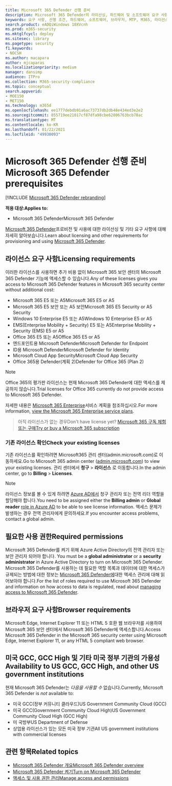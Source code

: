```yaml
---
title: Microsoft 365 Defender 선행 준비
description: Microsoft 365 Defender의 라이선싱, 하드웨어 및 소프트웨어 요구 사항 및 기타 구성 설정에 대해 자세히 알아보기
keywords: 요구 사항, 선행 조건, 하드웨어, 소프트웨어, 브라우저, MTP, M365, 라이선스, E5, A5, EMS, 구매
search.product: eADQiWindows 10XVcnh
ms.prod: m365-security
ms.mktglfcycl: deploy
ms.sitesec: library
ms.pagetype: security
f1.keywords:
- NOCSH
ms.author: macapara
author: mjcaparas
ms.localizationpriority: medium
manager: dansimp
audience: ITPro
ms.collection: M365-security-compliance
ms.topic: conceptual
search.appverid:
- MOE150
- MET150
ms.technology: m365d
ms.openlocfilehash: ee1777debdb91a6ac73737db2db48e434ed3e2e2
ms.sourcegitcommit: 855719ee21017cf87dfa98cbe62806763bcb78ac
ms.translationtype: MT
ms.contentlocale: ko-KR
ms.lasthandoff: 01/22/2021
ms.locfileid: "49930093"
---
```

# <a name="microsoft-365-defender-prerequisites"></a><span data-ttu-id="0a949-104">Microsoft 365 Defender 선행 준비</span><span class="sxs-lookup"><span data-stu-id="0a949-104">Microsoft 365 Defender prerequisites</span></span>

[!INCLUDE [Microsoft 365 Defender rebranding](../includes/microsoft-defender.md)]


<span data-ttu-id="0a949-105">**적용 대상:**</span><span class="sxs-lookup"><span data-stu-id="0a949-105">**Applies to:**</span></span>
- <span data-ttu-id="0a949-106">Microsoft 365 Defender</span><span class="sxs-lookup"><span data-stu-id="0a949-106">Microsoft 365 Defender</span></span>

<span data-ttu-id="0a949-107">[Microsoft 365 Defender](microsoft-threat-protection.md)프로비전 및 사용에 대한 라이선싱 및 기타 요구 사항에 대해 자세히 알아보습니다.</span><span class="sxs-lookup"><span data-stu-id="0a949-107">Learn about licensing and other requirements for provisioning and using [Microsoft 365 Defender](microsoft-threat-protection.md).</span></span>

## <a name="licensing-requirements"></a><span data-ttu-id="0a949-108">라이선스 요구 사항</span><span class="sxs-lookup"><span data-stu-id="0a949-108">Licensing requirements</span></span>
<span data-ttu-id="0a949-109">이러한 라이선스를 사용하면 추가 비용 없이 Microsoft 365 보안 센터의 Microsoft 365 Defender 기능에 액세스할 수 있습니다.</span><span class="sxs-lookup"><span data-stu-id="0a949-109">Any of these licenses gives you access to Microsoft 365 Defender features in Microsoft 365 security center without additional cost:</span></span>

- <span data-ttu-id="0a949-110">Microsoft 365 E5 또는 A5</span><span class="sxs-lookup"><span data-stu-id="0a949-110">Microsoft 365 E5 or A5</span></span>
- <span data-ttu-id="0a949-111">Microsoft 365 E5 보안 또는 A5 보안</span><span class="sxs-lookup"><span data-stu-id="0a949-111">Microsoft 365 E5 Security or A5 Security</span></span>
- <span data-ttu-id="0a949-112">Windows 10 Enterprise E5 또는 A5</span><span class="sxs-lookup"><span data-stu-id="0a949-112">Windows 10 Enterprise E5 or A5</span></span>
- <span data-ttu-id="0a949-113">EMS(Enterprise Mobility + Security) E5 또는 A5</span><span class="sxs-lookup"><span data-stu-id="0a949-113">Enterprise Mobility + Security (EMS) E5 or A5</span></span> 
- <span data-ttu-id="0a949-114">Office 365 E5 또는 A5</span><span class="sxs-lookup"><span data-stu-id="0a949-114">Office 365 E5 or A5</span></span>
- <span data-ttu-id="0a949-115">엔드포인트용 Microsoft Defender</span><span class="sxs-lookup"><span data-stu-id="0a949-115">Microsoft Defender for Endpoint</span></span>
- <span data-ttu-id="0a949-116">ID용 Microsoft Defender</span><span class="sxs-lookup"><span data-stu-id="0a949-116">Microsoft Defender for Identity</span></span> 
- <span data-ttu-id="0a949-117">Microsoft Cloud App Security</span><span class="sxs-lookup"><span data-stu-id="0a949-117">Microsoft Cloud App Security</span></span>
- <span data-ttu-id="0a949-118">Office 365용 Defender(계획 2)</span><span class="sxs-lookup"><span data-stu-id="0a949-118">Defender for Office 365 (Plan 2)</span></span>

> [!NOTE]
> <span data-ttu-id="0a949-119">Office 365의 평가판 라이선스는 현재 Microsoft 365 Defender에 대한 액세스를 제공하지 않습니다.</span><span class="sxs-lookup"><span data-stu-id="0a949-119">Trial licenses for Office 365 currently do not provide access to Microsoft 365 Defender.</span></span>

<span data-ttu-id="0a949-120">자세한 내용은 [Microsoft 365 Enterprise](https://www.microsoft.com/licensing/product-licensing/microsoft-365-enterprise)서비스 계획을 참조하십시오.</span><span class="sxs-lookup"><span data-stu-id="0a949-120">For more information, [view the Microsoft 365 Enterprise service plans](https://www.microsoft.com/licensing/product-licensing/microsoft-365-enterprise).</span></span>

> <span data-ttu-id="0a949-121">아직 라이선스가 없는 경우</span><span class="sxs-lookup"><span data-stu-id="0a949-121">Don't have license yet?</span></span> [<span data-ttu-id="0a949-122">Microsoft 365 구독 체험 또는 구매</span><span class="sxs-lookup"><span data-stu-id="0a949-122">Try or buy a Microsoft 365 subscription</span></span>](https://docs.microsoft.com/microsoft-365/commerce/try-or-buy-microsoft-365?view=o365-worldwide)

### <a name="check-your-existing--licenses"></a><span data-ttu-id="0a949-123">기존 라이선스 확인</span><span class="sxs-lookup"><span data-stu-id="0a949-123">Check your existing  licenses</span></span>
<span data-ttu-id="0a949-124">기존 라이선스를 확인하려면 Microsoft[](https://admin.microsoft.com/)365 관리 센터(admin.microsoft.com)로 이동하세요.</span><span class="sxs-lookup"><span data-stu-id="0a949-124">Go to Microsoft 365 admin center ([admin.microsoft.com](https://admin.microsoft.com/)) to view your existing licenses.</span></span> <span data-ttu-id="0a949-125">관리 센터에서 **청구** > **라이선스** 로 이동합니다.</span><span class="sxs-lookup"><span data-stu-id="0a949-125">In the admin center, go to **Billing** > **Licenses**.</span></span>

>[!NOTE]
> <span data-ttu-id="0a949-126">라이선스 정보를 볼 수  있게 하려면  [Azure AD에서](https://docs.microsoft.com/azure/active-directory/users-groups-roles/directory-assign-admin-roles#available-roles) 청구 관리자 또는 전역 리더 역할을 할당해야 합니다.</span><span class="sxs-lookup"><span data-stu-id="0a949-126">You need to be assigned either the **Billing admin** or **Global reader** [role in Azure AD](https://docs.microsoft.com/azure/active-directory/users-groups-roles/directory-assign-admin-roles#available-roles) to be able to see license information.</span></span> <span data-ttu-id="0a949-127">액세스 문제가 발생하는 경우 전역 관리자에게 문의하세요.</span><span class="sxs-lookup"><span data-stu-id="0a949-127">If you encounter access problems, contact a global admin.</span></span>

## <a name="required-permissions"></a><span data-ttu-id="0a949-128">필요한 사용 권한</span><span class="sxs-lookup"><span data-stu-id="0a949-128">Required permissions</span></span>
<span data-ttu-id="0a949-129">Microsoft 365 Defender를 켜기 위해 Azure Active Directory의 전역 관리자 또는 보안 관리자 되어야 합니다.  </span><span class="sxs-lookup"><span data-stu-id="0a949-129">You must be a **global administrator** or a **security administrator** in Azure Active Directory to turn on Microsoft 365 Defender.</span></span> <span data-ttu-id="0a949-130">Microsoft 365 Defender를 사용하는 데 필요한 역할 목록과 데이터에 대한 액세스가 규제되는 방법에 대한 정보는 [Microsoft 365 Defender에](mtp-permissions.md)대한 액세스 관리에 대해 읽어보아야 합니다.</span><span class="sxs-lookup"><span data-stu-id="0a949-130">For the list of roles required to use Microsoft 365 Defender and information on how access to data is regulated, read about [managing access to Microsoft 365 Defender](mtp-permissions.md).</span></span>

## <a name="browser-requirements"></a><span data-ttu-id="0a949-131">브라우저 요구 사항</span><span class="sxs-lookup"><span data-stu-id="0a949-131">Browser requirements</span></span>
<span data-ttu-id="0a949-132">Microsoft Edge, Internet Explorer 11 또는 HTML 5 호환 웹 브라우저를 사용하여 Microsoft 365 보안 센터에서 Microsoft 365 Defender에 액세스합니다.</span><span class="sxs-lookup"><span data-stu-id="0a949-132">Access Microsoft 365 Defender in the Microsoft 365 security center using Microsoft Edge, Internet Explorer 11, or any HTML 5 compliant web browser.</span></span>

## <a name="availability-to-us-gcc-gcc-high-and-other-us-government-institutions"></a><span data-ttu-id="0a949-133">미국 GCC, GCC High 및 기타 미국 정부 기관의 가용성</span><span class="sxs-lookup"><span data-stu-id="0a949-133">Availability to US GCC, GCC High, and other US government institutions</span></span>
<span data-ttu-id="0a949-134">현재 Microsoft 365 Defender는 *다음을 사용할 수* 없습니다.</span><span class="sxs-lookup"><span data-stu-id="0a949-134">Currently, Microsoft 365 Defender is *not* available to:</span></span>
- <span data-ttu-id="0a949-135">미국 GCC(정부 커뮤니티 클라우드)</span><span class="sxs-lookup"><span data-stu-id="0a949-135">US Government Community Cloud (GCC)</span></span>
- <span data-ttu-id="0a949-136">미국 GCC(Government Community Cloud High)</span><span class="sxs-lookup"><span data-stu-id="0a949-136">US Government Community Cloud High (GCC High)</span></span>
- <span data-ttu-id="0a949-137">미 국방부</span><span class="sxs-lookup"><span data-stu-id="0a949-137">US Department of Defense</span></span>
- <span data-ttu-id="0a949-138">상업용 라이선스가 있는 모든 미국 정부 기관</span><span class="sxs-lookup"><span data-stu-id="0a949-138">All US government institutions with commercial licenses</span></span>

## <a name="related-topics"></a><span data-ttu-id="0a949-139">관련 항목</span><span class="sxs-lookup"><span data-stu-id="0a949-139">Related topics</span></span>
- [<span data-ttu-id="0a949-140">Microsoft 365 Defender 개요</span><span class="sxs-lookup"><span data-stu-id="0a949-140">Microsoft 365 Defender overview</span></span>](microsoft-threat-protection.md)
- [<span data-ttu-id="0a949-141">Microsoft 365 Defender 켜기</span><span class="sxs-lookup"><span data-stu-id="0a949-141">Turn on Microsoft 365 Defender</span></span>](mtp-enable.md)
- [<span data-ttu-id="0a949-142">액세스 및 사용 권한 관리</span><span class="sxs-lookup"><span data-stu-id="0a949-142">Manage access and permissions</span></span>](mtp-permissions.md)
